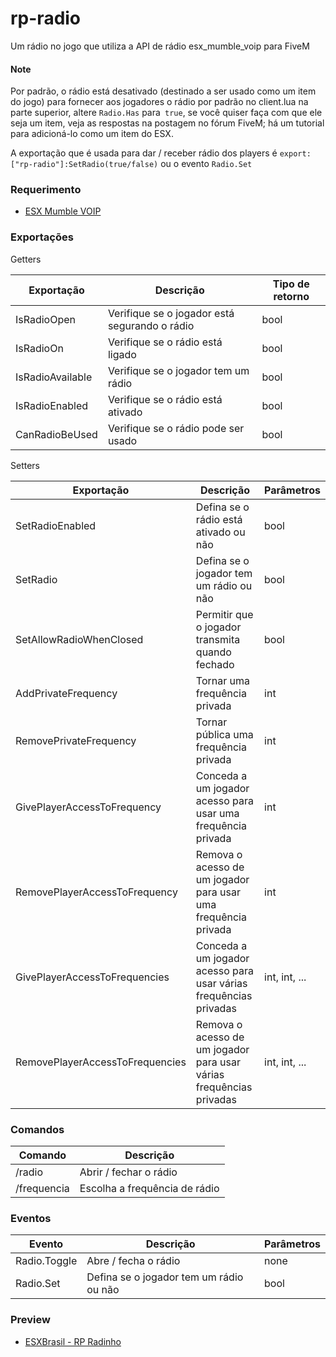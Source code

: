 # rp-radio
Um rádio no jogo que utiliza a API de rádio esx_mumble_voip para FiveM

#### Note
Por padrão, o rádio está desativado (destinado a ser usado como um item do jogo) para fornecer aos jogadores o rádio por padrão no client.lua na parte superior, altere `Radio.Has` para` true`, se você quiser faça com que ele seja um item, veja as respostas na postagem no fórum FiveM; há um tutorial para adicioná-lo como um item do ESX.

A exportação que é usada para dar / receber rádio dos players é `export:["rp-radio"]:SetRadio(true/false)` ou o evento `Radio.Set`

### Requerimento

- [ESX Mumble VOIP](https://github.com/ESX-Brasil/esx_mumble_voip)

### Exportações
Getters

| Exportação       | Descrição                                           | Tipo de retorno |
| ---------------- | --------------------------------------------------- | --------------- |
| IsRadioOpen      | Verifique se o jogador está segurando o rádio       | bool            |
| IsRadioOn        | Verifique se o rádio está ligado                    | bool            |
| IsRadioAvailable | Verifique se o jogador tem um rádio                 | bool            |
| IsRadioEnabled   | Verifique se o rádio está ativado                   | bool            |
| CanRadioBeUsed   | Verifique se o rádio pode ser usado                 | bool            |

Setters

| Exportação                      | Descrição                                                           | Parâmetros    |
| ------------------------------- | ------------------------------------------------------------------- | ------------- |
| SetRadioEnabled                 | Defina se o rádio está ativado ou não                               | bool          |
| SetRadio                        | Defina se o jogador tem um rádio ou não                             | bool          |
| SetAllowRadioWhenClosed         | Permitir que o jogador transmita quando fechado                     | bool          |
| AddPrivateFrequency             | Tornar uma frequência privada                                       | int           |
| RemovePrivateFrequency          | Tornar pública uma frequência privada                               | int           |
| GivePlayerAccessToFrequency     | Conceda a um jogador acesso para usar uma frequência privada        | int           |
| RemovePlayerAccessToFrequency   | Remova o acesso de um jogador para usar uma frequência privada      | int           |
| GivePlayerAccessToFrequencies   | Conceda a um jogador acesso para usar várias frequências privadas   | int, int, ... |
| RemovePlayerAccessToFrequencies | Remova o acesso de um jogador para usar várias frequências privadas | int, int, ... |

### Comandos

| Comando    | Descrição                       |
| ---------- | ------------------------------- |
| /radio     | Abrir / fechar o rádio          |
| /frequencia| Escolha a frequência de rádio   |

### Eventos

| Evento       | Descrição                               | Parâmetros             |
| ------------ | --------------------------------------- | ---------------------- |
| Radio.Toggle | Abre / fecha o rádio                    | none                   |
| Radio.Set    | Defina se o jogador tem um rádio ou não | bool                   |

### Preview

- [ESXBrasil - RP Radinho](https://streamable.com/rfwp3h)
